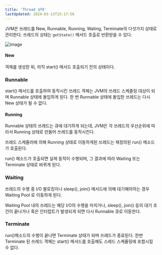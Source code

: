 ```yaml
---
title: 'Thread 상태'
lastUpdated: 2024-03-13T15:17:56
---
```


JVM은 쓰레드를 New, Runnable, Running, Wating, Terminate의 다섯가지 상태로 관리한다. 쓰레드의 상태는 `getState()` 메서드 호출로 반환받을 수 있다.

![image](https://user-images.githubusercontent.com/81006587/216767536-7644d9f4-d6b9-417c-83de-d26c5a227c56.png)

#### New

객체를 생성한 뒤, 아직 start() 메서드 호출되기 전의 상태이다.

### Runnable

start() 메서드를 호출하여 동작시킨 쓰레드 객체는 JVM의 쓰레드 스케줄링 대상이 되며 Runnable 상태에 돌입하게 된다. 한 번 Runnable 상태에 돌입한 쓰레드는 다시 New 상태가 될 수 없다.

#### Running

Runnable 상태의 쓰레드는 큐에 대기하게 되는데, JVM은 각 쓰레드의 우선순위에 따라서 Running 상태로 만들어 쓰레드를 동작시킨다.

쓰레드 스케줄러에 의해 Running 상태로 이동하게된 쓰레드는 재정의된 run() 메소드가 호출된다.

run() 메소드가 호출되면 실제 동작이 수행되며, 그 결과에 따라 Waiting 또는 Terminate 상태로 바뀌게 된다.

### Waiting

쓰레드의 수행 중 I/O 블로킹이나 sleep(), join() 메서드에 의해 대기해야하는 경우 Waiting Pool 로 이동하게 된다.

Waiting Pool 내의 쓰레드는 해당 I/O의 수행을 마치거나, sleep(), join() 등의 대기 조건이 끝나거나 혹은 인터럽트가 발생되게 되면 다시 Runnable 큐로 이동한다.

### Terminate

run()메소드의 수행이 끝나면 Terminate 상태가 되며 쓰레드가 종료된다. 한번 Terminate 된 쓰레드 객체는 start() 메서드를 호출해도 스레드 스케쥴링에 포함시킬 수 없다.